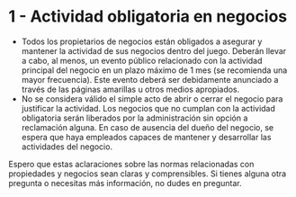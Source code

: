 # 1 - Actividad obligatoria en negocios

* Todos los propietarios de negocios están obligados a asegurar y mantener la actividad de sus negocios dentro del juego. Deberán llevar a cabo, al menos, un evento público relacionado con la actividad principal del negocio en un plazo máximo de 1 mes (se recomienda una mayor frecuencia). Este evento deberá ser debidamente anunciado a través de las páginas amarillas u otros medios apropiados.
* No se considera válido el simple acto de abrir o cerrar el negocio para justificar la actividad. Los negocios que no cumplan con la actividad obligatoria serán liberados por la administración sin opción a reclamación alguna. En caso de ausencia del dueño del negocio, se espera que haya empleados capaces de mantener y desarrollar las actividades del negocio.

Espero que estas aclaraciones sobre las normas relacionadas con propiedades y negocios sean claras y comprensibles. Si tienes alguna otra pregunta o necesitas más información, no dudes en preguntar.
